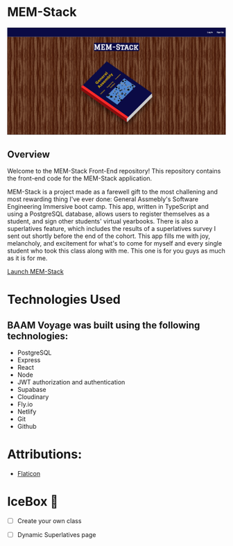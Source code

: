 # MEM-Stack

![picture alt](src/assets/images/ss.PNG)

## Overview

Welcome to the MEM-Stack Front-End repository! This repository contains the front-end code for the MEM-Stack application.

MEM-Stack is a project made as a farewell gift to the most challening and most rewarding thing I've ever done: General Assmebly's Software Engineering Immersive boot camp. This app, written in TypeScript and using a PostgreSQL database, allows users to register themselves as a student, and sign other students' virtual yearbooks. There is also a superlatives feature, which includes the results of a superlatives survey I sent out shortly before the end of the cohort. This app fills me with joy, melancholy, and excitement for what's to come for myself and every single student who took this class along with me. This one is for you guys as much as it is for me.

[Launch MEM-Stack](https://mem-stack.netlify.app/)




# Technologies Used


## BAAM Voyage was built using the following technologies:

- PostgreSQL
- Express
- React
- Node
- JWT authorization and authentication
- Supabase
- Cloudinary
- Fly.io
- Netlify
- Git
- Github

# Attributions:

- [Flaticon](https://www.flaticon.com/)

# IceBox 🧊

- [ ] Create your own class
- [ ] Dynamic Superlatives page


